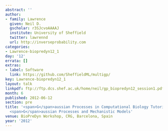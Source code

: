 ```yaml
---
abstract: ''
author:
- family: Lawrence
  given: Neil D.
  gscholar: r3SJcvoAAAAJ
  institute: University of Sheffield
  twitter: lawrennd
  url: http://inverseprobability.com
categories:
- Lawrence-biopredyn12_1
day: '12'
errata: []
extras:
- label: Software
  link: https://github.com/SheffieldML/multigp/
key: Lawrence-biopredyn12_1
layout: talk
linkpdf: ftp://ftp.dcs.shef.ac.uk/home/neil/gp_biopredyn12_session1.pdf
month: 6
published: 2012-06-12
section: pre
title: '<span>G</span>aussian Processes in Computational Biology Tutorial: Multioutput
  <span>G</span>aussian Processes and Mechanistic Models'
venue: BioPreDyn Workshop, CRG, Barcelona, Spain
year: '2012'
---
```

